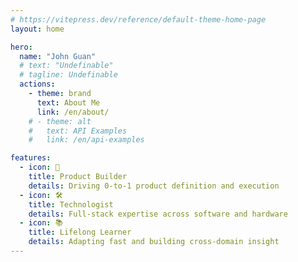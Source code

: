 ```yaml
---
# https://vitepress.dev/reference/default-theme-home-page
layout: home

hero:
  name: "John Guan"
  # text: "Undefinable"
  # tagline: Undefinable
  actions:
    - theme: brand
      text: About Me
      link: /en/about/
    # - theme: alt
    #   text: API Examples
    #   link: /en/api-examples

features:
  - icon: 🧭
    title: Product Builder
    details: Driving 0-to-1 product definition and execution
  - icon: 🛠️
    title: Technologist
    details: Full-stack expertise across software and hardware
  - icon: 📚
    title: Lifelong Learner
    details: Adapting fast and building cross-domain insight
---
```

